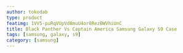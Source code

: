 ```yaml
---
author: tokodab
type: product
featimg: 1VV5-puRqVUpVd8muU4or8RezBWVhiUnC
title: Black Panther Vs Captain America Samsung Galaxy S9 Case
tags: [samsung, galaxy, s9]
category: [samsung]
---
```

